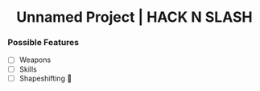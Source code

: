 <h1 align="center">Unnamed Project | HACK N SLASH</h1>

<h3>Possible Features</h3>

- [ ] Weapons
- [ ] Skills
- [ ] Shapeshifting :tada:
